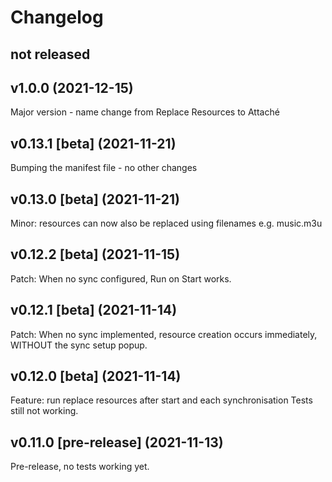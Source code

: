# Changelog

## not released

## v1.0.0 (2021-12-15)

Major version - name change from Replace Resources to Attaché

## v0.13.1 [beta] (2021-11-21)

Bumping the manifest file - no other changes

## v0.13.0 [beta] (2021-11-21)

Minor: resources can now also be replaced using filenames e.g. music.m3u

## v0.12.2 [beta] (2021-11-15)

Patch: When no sync configured, Run on Start works.

## v0.12.1 [beta] (2021-11-14)

Patch: When no sync implemented, resource creation occurs immediately, WITHOUT the sync setup popup.

## v0.12.0 [beta] (2021-11-14)

Feature: run replace resources after start and each synchronisation
Tests still not working.

## v0.11.0 [pre-release] (2021-11-13)

Pre-release, no tests working yet.